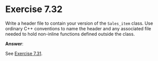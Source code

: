 # Exercise 7.32

Write a header file to contain your version of the `Sales_item` class. Use ordinary C++ conventions to name the header and any associated file needed to hold non-inline functions defined outside the class.

**Answer**:

See [Exercise 7.31](Exercise-7.31.md).